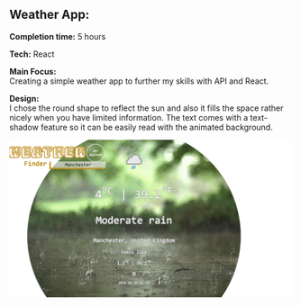 ## Weather App:

**Completion time:** 5 hours  

**Tech:** React  

**Main Focus:**  
Creating a simple weather app to further my skills with API and React.

**Design:**  
I chose the round shape to reflect the sun and also it fills the space rather nicely when you have limited information. The text comes with a text-shadow feature so it can be easily read with the animated background.

![Screenshot](public/screenshot.png)

